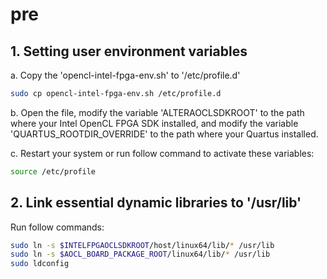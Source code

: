 # pre

## 1. Setting  user environment variables
a. Copy the 'opencl-intel-fpga-env.sh' to '/etc/profile.d'
```bash
sudo cp opencl-intel-fpga-env.sh /etc/profile.d 
``` 
b. Open the file, modify the variable 'ALTERAOCLSDKROOT' to the path where your Intel OpenCL FPGA SDK installed,
and modify the variable 'QUARTUS_ROOTDIR_OVERRIDE' to the path where your Quartus installed.

c. Restart your system or run follow command to activate these variables:
```bash
source /etc/profile
```

## 2. Link essential dynamic libraries to '/usr/lib'
Run follow commands:
```bash
sudo ln -s $INTELFPGAOCLSDKROOT/host/linux64/lib/* /usr/lib
sudo ln -s $AOCL_BOARD_PACKAGE_ROOT/linux64/lib/* /usr/lib
sudo ldconfig
```

